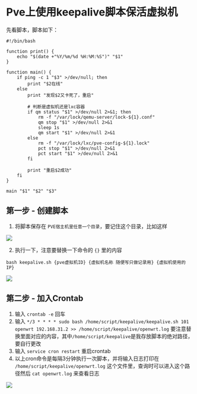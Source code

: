 # Pve上使用keepalive脚本保活虚拟机


<!--more-->

先看脚本，脚本如下：

```shell
#!/bin/bash

function print() {
    echo "$(date +"%Y/%m/%d %H:%M:%S")" "$1"
}

function main() {
    if ping -c 1 "$3" >/dev/null; then
        print "$2在线"
    else
        print "发现$2又卡死了，重启"

        # 判断是虚拟机还是lxc容器
        if qm status "$1" >/dev/null 2>&1; then
            rm -f "/var/lock/qemu-server/lock-${1}.conf"
            qm stop "$1" >/dev/null 2>&1
            sleep 1s
            qm start "$1" >/dev/null 2>&1
        else
            rm -f "/var/lock/lxc/pve-config-${1}.lock"
            pct stop "$1" >/dev/null 2>&1
            pct start "$1" >/dev/null 2>&1
        fi

        print "重启$2成功"
    fi
}

main "$1" "$2" "$3"
```

## 第一步 - 创建脚本

1. 将脚本保存在 `PVE宿主机里任意一个目录`，要记住这个目录，比如这样

![](https://pic.yqqy.top/blog/202209061504319.png)

2. 执行一下，注意要替换一下命令的 `{}` 里的内容

```shell
bash keepalive.sh {pve虚拟机ID} {虚拟机名称 随便写只做记录用} {虚拟机使用的IP}
```

![](https://pic.yqqy.top/blog/202209061508462.png)

## 第二步 - 加入Crontab

1. 输入 `crontab -e` 回车
2. 输入 `*/3 * * * * sudo bash /home/script/keepalive/keepalive.sh 101 openwrt 192.168.31.2 >> /home/script/keepalive/openwrt.log` 要注意替换里面对应的内容，其中`/home/script/keepalive`是我存放脚本的绝对路径，要自行更改
3. 输入 `service cron restart` 重启crontab
4. 以上cron命令是每隔3分钟执行一次脚本，并将输入日志打印在 `/home/script/keepalive/openwrt.log` 这个文件里，查询时可以进入这个路径然后 `cat openwrt.log` 来查看日志

![](https://pic.yqqy.top/blog/202209061512481.png)
